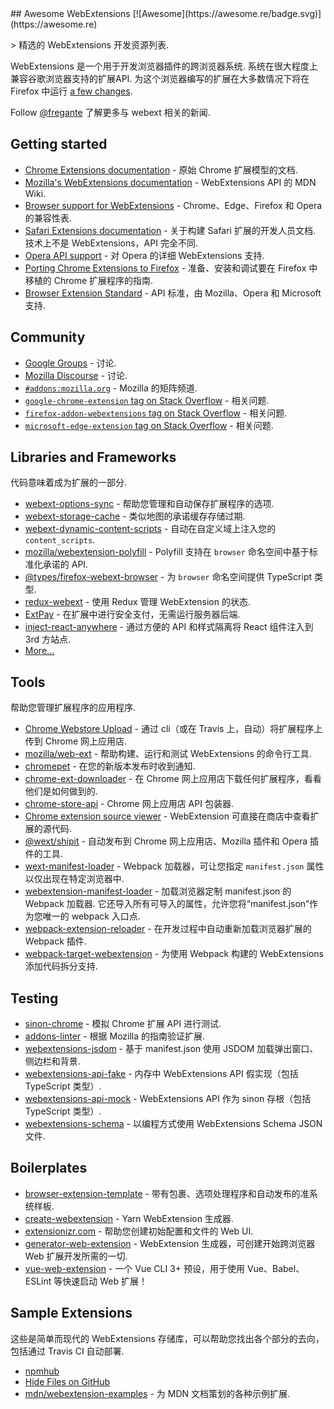 <div class="github-widget" data-repo="fregante/Awesome-WebExtensions"></div>
<script async src="https://pagead2.googlesyndication.com/pagead/js/adsbygoogle.js"></script><ins class="adsbygoogle" style="display:block" data-ad-client="ca-pub-6890694312814945" data-ad-slot="5473692530" data-ad-format="auto"  data-full-width-responsive="true"></ins><script>(adsbygoogle = window.adsbygoogle || []).push({});</script>
## Awesome WebExtensions [![Awesome](https://awesome.re/badge.svg)](https://awesome.re)

&gt; 精选的 WebExtensions 开发资源列表.

 WebExtensions 是一个用于开发浏览器插件的跨浏览器系统. 系统在很大程度上兼容谷歌浏览器支持的扩展API. 为这个浏览器编写的扩展在大多数情况下将在 Firefox 中运行 [a few changes](https://developer.mozilla.org/en-US/Add-ons/WebExtensions/Porting_a_Google_Chrome_extension).

Follow [@fregante](https://fregante.com) 了解更多与 webext 相关的新闻.



## Getting started

- [Chrome Extensions documentation](https://developer.chrome.com/docs/extensions/reference) - 原始 Chrome 扩展模型的文档.
- [Mozilla's WebExtensions documentation](https://developer.mozilla.org/en-US/Add-ons/WebExtensions) - WebExtensions API 的 MDN Wiki.
- [Browser support for WebExtensions](https://developer.mozilla.org/en-US/Add-ons/WebExtensions/Browser_support_for_JavaScript_APIs) - Chrome、Edge、Firefox 和 Opera 的兼容性表.
- [Safari Extensions documentation](https://developer.apple.com/safari/extensions/)  - 关于构建 Safari 扩展的开发人员文档. 技术上不是 WebExtensions，API 完全不同.
- [Opera API support](https://dev.opera.com/extensions/apis/) - 对 Opera 的详细 WebExtensions 支持.
- [Porting Chrome Extensions to Firefox](https://extensionworkshop.com/documentation/develop/porting-a-google-chrome-extension) - 准备、安装和调试要在 Firefox 中移植的 Chrome 扩展程序的指南.
- [Browser Extension Standard](https://browserext.github.io/browserext/) - API 标准，由 Mozilla、Opera 和 Microsoft 支持.

## Community

- [Google Groups](https://groups.google.com/a/chromium.org/forum/#!forum/chromium-extensions) - 讨论.
- [Mozilla Discourse](https://discourse.mozilla.org/c/add-ons) - 讨论.
- [`#addons:mozilla.org`](https://matrix.to/#/#addons:mozilla.org) - Mozilla 的矩阵频道.
- [`google-chrome-extension` tag on Stack Overflow](https://stackoverflow.com/questions/tagged/google-chrome-extension) - 相关问题.
- [`firefox-addon-webextensions` tag on Stack Overflow](https://stackoverflow.com/questions/tagged/firefox-addon-webextensions) - 相关问题.
- [`microsoft-edge-extension` tag on Stack Overflow](https://stackoverflow.com/questions/tagged/microsoft-edge-extension) - 相关问题.

## Libraries and Frameworks

代码意味着成为扩展的一部分.

- [webext-options-sync](https://github.com/fregante/webext-options-sync) - 帮助您管理和自动保存扩展程序的选项.
- [webext-storage-cache](https://github.com/fregante/webext-storage-cache) - 类似地图的承诺缓存存储过期.
- [webext-dynamic-content-scripts](https://github.com/fregante/webext-dynamic-content-scripts) - 自动在自定义域上注入您的 `content_scripts`.
- [mozilla/webextension-polyfill](https://github.com/mozilla/webextension-polyfill) - Polyfill 支持在 `browser` 命名空间中基于标准化承诺的 API.
- [@types/firefox-webext-browser](https://www.npmjs.com/package/@types/firefox-webext-browser) - 为 `browser` 命名空间提供 TypeScript 类型.
- [redux-webext](https://github.com/ivantsov/redux-webext) - 使用 Redux 管理 WebExtension 的状态.
- [ExtPay](https://github.com/Glench/ExtPay) - 在扩展中进行安全支付，无需运行服务器后端.
- [inject-react-anywhere](https://github.com/OlegWock/inject-react-anywhere) - 通过方便的 API 和样式隔离将 React 组件注入到 3rd 方站点.
- [More…](https://github.com/fregante/webext-fun)

## Tools

帮助您管理扩展程序的应用程序.

- [Chrome Webstore Upload](https://github.com/fregante/chrome-webstore-upload-cli) - 通过 cli（或在 Travis 上，自动）将扩展程序上传到 Chrome 网上应用店.
- [mozilla/web-ext](https://github.com/mozilla/web-ext) - 帮助构建、运行和测试 WebExtensions 的命令行工具.
- [chromepet](https://github.com/ZenHubIO/chromepet) - 在您的新版本发布时收到通知.
- [chrome-ext-downloader](https://github.com/jiripospisil/chrome-ext-downloader) - 在 Chrome 网上应用店下载任何扩展程序，看看他们是如何做到的.
- [chrome-store-api](https://github.com/acvetkov/chrome-store-api) - Chrome 网上应用店 API 包装器.
- [Chrome extension source viewer](https://github.com/Rob--W/crxviewer) - WebExtension 可直接在商店中查看扩展的源代码.
- [@wext/shipit](https://github.com/LinusU/wext-shipit) - 自动发布到 Chrome 网上应用店、Mozilla 插件和 Opera 插件的工具.
- [wext-manifest-loader](https://github.com/abhijithvijayan/wext-manifest-loader) - Webpack 加载器，可让您指定 `manifest.json` 属性以仅出现在特定浏览器中.
- [webextension-manifest-loader](https://github.com/jsmnbom/webextension-manifest-loader)  - 加载浏览器定制 manifest.json 的 Webpack 加载器. 它还导入所有可导入的属性，允许您将“manifest.json”作为您唯一的 webpack 入口点.
- [webpack-extension-reloader](https://github.com/rubenspgcavalcante/webpack-extension-reloader) - 在开发过程中自动重新加载浏览器扩展的 Webpack 插件.
- [webpack-target-webextension](https://github.com/awesome-webextension/webpack-target-webextension) - 为使用 Webpack 构建的 WebExtensions 添加代码拆分支持.

## Testing

- [sinon-chrome](https://github.com/acvetkov/sinon-chrome) - 模拟 Chrome 扩展 API 进行测试.
- [addons-linter](https://github.com/mozilla/addons-linter) - 根据 Mozilla 的指南验证扩展.
- [webextensions-jsdom](https://github.com/stoically/webextensions-jsdom) - 基于 manifest.json 使用 JSDOM 加载弹出窗口、侧边栏和背景.
- [webextensions-api-fake](https://github.com/stoically/webextensions-api-fake) - 内存中 WebExtensions API 假实现（包括 TypeScript 类型）.
- [webextensions-api-mock](https://github.com/stoically/webextensions-api-mock) - WebExtensions API 作为 sinon 存根（包括 TypeScript 类型）.
- [webextensions-schema](https://github.com/stoically/webextensions-schema) - 以编程方式使用 WebExtensions Schema JSON 文件.

## Boilerplates

- [browser-extension-template](https://github.com/fregante/browser-extension-template) - 带有包裹、选项处理程序和自动发布的准系统样板.
- [create-webextension](https://github.com/rpl/create-webextension) - Yarn WebExtension 生成器.
- [extensionizr.com](https://extensionizr.com) - 帮助您创建初始配置和文件的 Web UI.
- [generator-web-extension](https://github.com/webextension-toolbox/generator-web-extension) - WebExtension 生成器，可创建开始跨浏览器 Web 扩展开发所需的一切.
- [vue-web-extension](https://github.com/Kocal/vue-web-extension) - 一个 Vue CLI 3+ 预设，用于使用 Vue、Babel、ESLint 等快速启动 Web 扩展！

## Sample Extensions

这些是简单而现代的 WebExtensions 存储库，可以帮助您找出各个部分的去向，包括通过 Travis CI 自动部署.

- [npmhub](https://github.com/npmhub/npmhub)
- [Hide Files on GitHub](https://github.com/sindresorhus/hide-files-on-github)
- [mdn/webextension-examples](https://github.com/mdn/webextensions-examples) - 为 MDN 文档策划的各种示例扩展.
